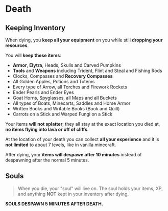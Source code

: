 # Death

## Keeping Inventory

When dying, you  **keep all your equipment**  on you while still  **dropping your resources**.

You will  **keep these items**:
-   **Armor**,  **Elytra**, Heads, Skulls and Carved Pumpkins
-   **Tools**  and  **Weapons**  including Trident, Flint and Steal and Fishing Rods
-   Clocks, Compasses and  **Recovery Compasses**
-   All Golden Apples, Potions and Totems
-   Every type of Arrow, all Torches and Firework Rockets
-   Ender Pearls and Ender Eyes
-   Goat Horns, Spyglasses, all Maps and all Buckets
-   All types of Boats, Minecarts, Saddles and Horse Armor
-   Written Books and Writable Books (Book and Quill)
-   Carrots on a Stick and Warped Fungi on a Stick
  

Your items  **will not splatter**, they all stay at the exact location you died at,  **no items flying into lava or off of cliffs**.

At the location of your death you can collect  **all your experience**  and it is  **not limited**  to about 7 levels, like in vanilla minecraft.

After dying, your  **items will despawn after 10 minutes**  instead of despawning after the normal 5 minutes.

## Souls

> When you die, your "soul" will live on. The soul holds your items, XP, and anything **NOT** kept in your inventory after dying.

**SOULS DESPAWN 5 MINUTES AFTER DEATH.**
